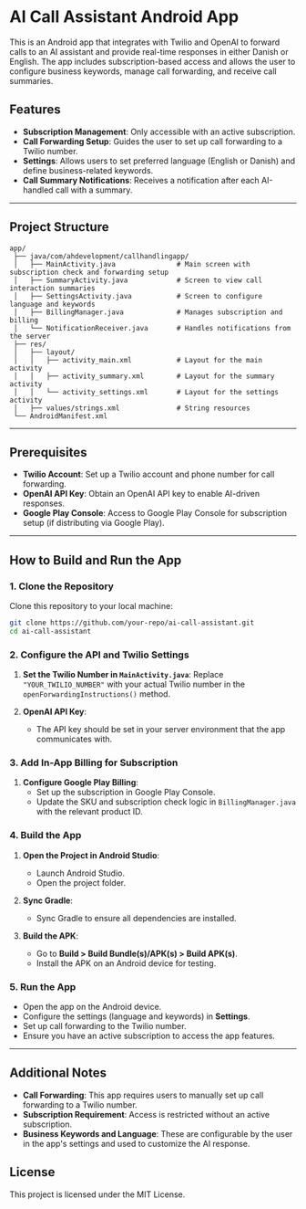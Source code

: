 
# AI Call Assistant Android App

This is an Android app that integrates with Twilio and OpenAI to forward calls to an AI assistant and provide real-time responses in either Danish or English. The app includes subscription-based access and allows the user to configure business keywords, manage call forwarding, and receive call summaries.

## Features

- **Subscription Management**: Only accessible with an active subscription.
- **Call Forwarding Setup**: Guides the user to set up call forwarding to a Twilio number.
- **Settings**: Allows users to set preferred language (English or Danish) and define business-related keywords.
- **Call Summary Notifications**: Receives a notification after each AI-handled call with a summary.

---

## Project Structure

```
app/
 ├── java/com/ahdevelopment/callhandlingapp/
 │   ├── MainActivity.java               # Main screen with subscription check and forwarding setup
 │   ├── SummaryActivity.java            # Screen to view call interaction summaries
 │   ├── SettingsActivity.java           # Screen to configure language and keywords
 │   ├── BillingManager.java             # Manages subscription and billing
 │   └── NotificationReceiver.java       # Handles notifications from the server
 ├── res/
 │   ├── layout/
 │   │   ├── activity_main.xml           # Layout for the main activity
 │   │   ├── activity_summary.xml        # Layout for the summary activity
 │   │   └── activity_settings.xml       # Layout for the settings activity
 │   ├── values/strings.xml              # String resources
 └── AndroidManifest.xml
```

---

## Prerequisites

- **Twilio Account**: Set up a Twilio account and phone number for call forwarding.
- **OpenAI API Key**: Obtain an OpenAI API key to enable AI-driven responses.
- **Google Play Console**: Access to Google Play Console for subscription setup (if distributing via Google Play).

---

## How to Build and Run the App

### 1. Clone the Repository

Clone this repository to your local machine:

```bash
git clone https://github.com/your-repo/ai-call-assistant.git
cd ai-call-assistant
```

### 2. Configure the API and Twilio Settings

1. **Set the Twilio Number in `MainActivity.java`**:
   Replace `"YOUR_TWILIO_NUMBER"` with your actual Twilio number in the `openForwardingInstructions()` method.

2. **OpenAI API Key**:
   - The API key should be set in your server environment that the app communicates with.

### 3. Add In-App Billing for Subscription

1. **Configure Google Play Billing**:
   - Set up the subscription in Google Play Console.
   - Update the SKU and subscription check logic in `BillingManager.java` with the relevant product ID.

### 4. Build the App

1. **Open the Project in Android Studio**:
   - Launch Android Studio.
   - Open the project folder.

2. **Sync Gradle**:
   - Sync Gradle to ensure all dependencies are installed.

3. **Build the APK**:
   - Go to **Build > Build Bundle(s)/APK(s) > Build APK(s)**.
   - Install the APK on an Android device for testing.

### 5. Run the App

- Open the app on the Android device.
- Configure the settings (language and keywords) in **Settings**.
- Set up call forwarding to the Twilio number.
- Ensure you have an active subscription to access the app features.

---

## Additional Notes

- **Call Forwarding**: This app requires users to manually set up call forwarding to a Twilio number.
- **Subscription Requirement**: Access is restricted without an active subscription.
- **Business Keywords and Language**: These are configurable by the user in the app's settings and used to customize the AI response.

## License

This project is licensed under the MIT License.
